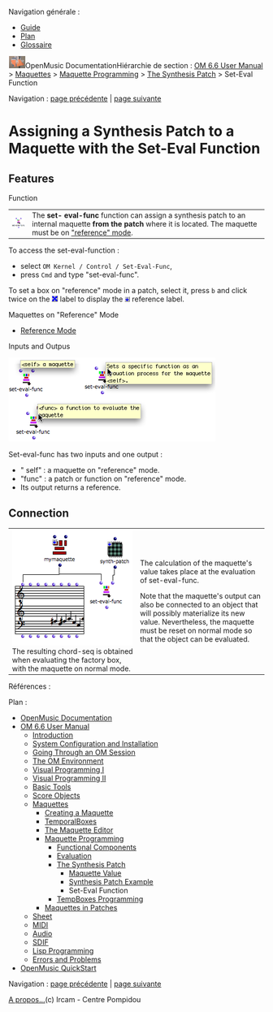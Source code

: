 <div id="tplf" class="tplPage">

<div id="tplh">

<span class="hidden">Navigation générale : </span>

  - [<span>Guide</span>](OM-Documentation.md)
  - [<span>Plan</span>](OM-Documentation_1.md)
  - [<span>Glossaire</span>](OM-Documentation_2.md)

</div>

<div id="tplt">

![empty.gif](../tplRes/page/empty.gif)![logoom1.png](../res/logoom1.png)<span class="tplTi">OpenMusic
Documentation</span><span class="sw_outStack_navRoot"><span class="hidden">Hiérarchie
de section : </span>[<span>OM 6.6 User
Manual</span>](OM-User-Manual.md)<span class="stkSep"> \>
</span>[<span>Maquettes</span>](Maquettes.md)<span class="stkSep"> \>
</span>[<span>Maquette
Programming</span>](Programming%20Maquette.md)<span class="stkSep"> \>
</span>[<span>The Synthesis
Patch</span>](Synthpatchprog.md)<span class="stkSep"> \>
</span><span class="stkSel_yes"><span>Set-Eval
Function</span></span></span>

</div>

<div class="tplNav">

<span class="hidden">Navigation : </span>[<span>page
précédente</span>](Synthpatchexample.md "page précédente(Synthesis Patch Example)")<span class="hidden">
| </span>[<span>page
suivante</span>](TempProgramming.md "page suivante(TempBoxes Programming)")

</div>

<div id="tplc" class="tplc_out_yes">

<div style="text-align: center;">



</div>

<div class="headCo">

# <span>Assigning a Synthesis Patch to a Maquette with the Set-Eval Function</span>

<div class="headCo_co">

<div>

<div class="part">

## <span>Features</span>

<div class="part_co">

<div class="infobloc">

<div class="infobloc_ti">

<span>Function</span>

</div>

<div class="txt">

|                                                                                   |                                                                                                                                                                                                   |
| --------------------------------------------------------------------------------- | ------------------------------------------------------------------------------------------------------------------------------------------------------------------------------------------------- |
| <span class="iconButton_tim">![seteval\_icon.png](../res/seteval_icon.png)</span> | The **set- eval-func** function can assign a synthesis patch to an internal maquette **from the patch** where it is located. The maquette must be on [<span>"reference" mode</span>](RefMode.md). |

To access the set-eval-function :

  - <span>select `OM Kernel / Control / Set-Eval-Func`, </span>
  - <span>press `Cmd` and type "set-eval-func".</span>

To set a box on "reference" mode in a patch, select it, press `b` and
click twice on the
<span class="iconButton_tim">![cross\_icon.png](../res/cross_icon.png)</span>
label to display the
<span class="iconButton_tim">![ref\_icon.png](../res/ref_icon.png)</span>
reference label.

</div>

<div class="linkSet">

<div class="linkSet_ti">

<span>Maquettes on "Reference" Mode</span>

</div>

<div class="linkUL">

  - [<span>Reference Mode</span>](Maquettes%20in%20Patches2.md)

</div>

</div>

</div>

<div class="infobloc">

<div class="infobloc_ti">

<span>Inputs and Outpus</span>

</div>

<div class="caption">

<div class="caption_co">

![setevalfunc.png](../res/setevalfunc.png)

</div>

</div>

<div class="txt">

Set-eval-func has two inputs and one output :

  - <span>" self" : a maquette on "reference" mode. </span>
  - <span>"func" : a patch or function on "reference" mode.</span>
  - <span>Its output returns a reference.</span>

</div>

</div>

</div>

</div>

<div class="part">

## <span>Connection</span>

<div class="part_co">

<div class="infobloc">

<div class="txtRes">

<table>
<colgroup>
<col style="width: 50%" />
<col style="width: 50%" />
</colgroup>
<tbody>
<tr class="odd">
<td><div class="caption">
<div class="caption_co">
<img src="../res/setevfun.png" width="250" height="228" alt="The resulting chord-seq is obtained when evaluating the factory box, with the maquette on normal mode." />
</div>
<div class="caption_ti">
The resulting chord-seq is obtained when evaluating the factory box, with the maquette on normal mode.
</div>
</div></td>
<td><div class="dk_txtRes_txt txt">
<p>The calculation of the maquette's value takes place at the evaluation of set-eval-func.</p>
<p>Note that the maquette's output can also be connected to an object that will possibly materialize its new value. Nevertheless, the maquette must be reset on normal mode so that the object can be evaluated.</p>
</div></td>
</tr>
</tbody>
</table>

</div>

</div>

</div>

</div>

</div>

</div>

</div>

<span class="hidden">Références : </span>

</div>

<div id="tplo" class="tplo_out_yes">

<div class="tplOTp">

<div class="tplOBm">

<div id="mnuFrm">

<span class="hidden">Plan :</span>

<div id="mnuFrmUp" onmouseout="menuScrollTiTask.fSpeed=0;" onmouseover="if(menuScrollTiTask.fSpeed&gt;=0) {menuScrollTiTask.fSpeed=-2; scTiLib.addTaskNow(menuScrollTiTask);}" onclick="menuScrollTiTask.fSpeed-=2;" style="display: none;">

<span id="mnuFrmUpLeft">[](#)</span><span id="mnuFrmUpCenter"></span><span id="mnuFrmUpRight"></span>

</div>

<div id="mnuScroll">

  - [<span>OpenMusic Documentation</span>](OM-Documentation.md)
  - [<span>OM 6.6 User Manual</span>](OM-User-Manual.md)
      - [<span>Introduction</span>](00-Sommaire.md)
      - [<span>System Configuration and
        Installation</span>](Installation.md)
      - [<span>Going Through an OM Session</span>](Goingthrough.md)
      - [<span>The OM Environment</span>](Environment.md)
      - [<span>Visual Programming I</span>](BasicVisualProgramming.md)
      - [<span>Visual Programming
        II</span>](AdvancedVisualProgramming.md)
      - [<span>Basic Tools</span>](BasicObjects.md)
      - [<span>Score Objects</span>](ScoreObjects.md)
      - [<span>Maquettes</span>](Maquettes.md)
          - [<span>Creating a Maquette</span>](Maquette.md)
          - [<span>TemporalBoxes</span>](TemporalBoxes.md)
          - [<span>The Maquette Editor</span>](Editor.md)
          - [<span>Maquette
            Programming</span>](Programming%20Maquette.md)
              - [<span>Functional Components</span>](InputsOutputs.md)
              - [<span>Evaluation</span>](MaquetteEvaluation.md)
              - [<span>The Synthesis Patch</span>](Synthpatchprog.md)
                  - [<span>Maquette Value</span>](Synthesispatch.md)
                  - [<span>Synthesis Patch
                    Example</span>](Synthpatchexample.md)
                  - <span id="i2" class="outLeftSel_yes"><span>Set-Eval
                    Function</span></span>
              - [<span>TempBoxes Programming</span>](TempProgramming.md)
          - [<span>Maquettes in
            Patches</span>](Maquettes%20in%20Patches.md)
      - [<span>Sheet</span>](Sheet.md)
      - [<span>MIDI</span>](MIDI.md)
      - [<span>Audio</span>](Audio.md)
      - [<span>SDIF</span>](SDIF.md)
      - [<span>Lisp Programming</span>](Lisp.md)
      - [<span>Errors and Problems</span>](errors.md)
  - [<span>OpenMusic QuickStart</span>](QuickStart-Chapters.md)

</div>

<div id="mnuFrmDown" onmouseout="menuScrollTiTask.fSpeed=0;" onmouseover="if(menuScrollTiTask.fSpeed&lt;=0) {menuScrollTiTask.fSpeed=2; scTiLib.addTaskNow(menuScrollTiTask);}" onclick="menuScrollTiTask.fSpeed+=2;" style="display: none;">

<span id="mnuFrmDownLeft">[](#)</span><span id="mnuFrmDownCenter"></span><span id="mnuFrmDownRight"></span>

</div>

</div>

</div>

</div>

</div>

<div class="tplNav">

<span class="hidden">Navigation : </span>[<span>page
précédente</span>](Synthpatchexample.md "page précédente(Synthesis Patch Example)")<span class="hidden">
| </span>[<span>page
suivante</span>](TempProgramming.md "page suivante(TempBoxes Programming)")

</div>

<div id="tplb">

[<span>A propos...</span>](OM-Documentation_3.md)(c) Ircam - Centre
Pompidou

</div>

</div>
